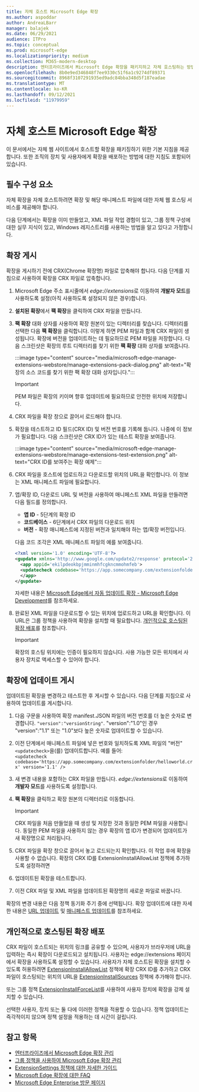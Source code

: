 ```yaml
---
title: 자체 호스트 Microsoft Edge 확장
ms.author: aspoddar
author: AndreaLBarr
manager: balajek
ms.date: 06/29/2021
audience: ITPro
ms.topic: conceptual
ms.prod: microsoft-edge
ms.localizationpriority: medium
ms.collection: M365-modern-desktop
description: 엔터프라이즈에서 Microsoft Edge 확장을 패키지하고 자체 호스팅하는 방법을 알아봅니다.
ms.openlocfilehash: 8b0e9ed346848f7ee9330c51f6a1c9274df89371
ms.sourcegitcommit: 8968f3107291935ed9adc84bba348d5f187eadae
ms.translationtype: MT
ms.contentlocale: ko-KR
ms.lasthandoff: 09/12/2021
ms.locfileid: "11979959"
---
```

# <a name="self-host-microsoft-edge-extensions"></a>자체 호스트 Microsoft Edge 확장

이 문서에서는 자체 웹 사이트에서 호스트할 확장을 패키징하기 위한 기본 지침을 제공합니다. 또한 조직의 장치 및 사용자에게 확장을 배포하는 방법에 대한 지침도 포함되어 있습니다.

## <a name="prerequisites"></a>필수 구성 요소

자체 확장을 자체 호스트하려면 확장 및 해당 매니페스트 파일에 대한 자체 웹 호스팅 서비스를 제공해야 합니다.

 다음 단계에서는 확장을 이미 만들었고, XML 파일 작업 경험이 있고, 그룹 정책 구성에 대한 실무 지식이 있고, Windows 레지스트리를 사용하는 방법을 알고 있다고 가정합니다.

## <a name="publish-an-extension"></a>확장 게시

확장을 게시하기 전에 CRX(Chrome 확장명) 파일로 압축해야 합니다. 다음 단계를 지침으로 사용하여 확장을 CRX 파일로 압축합니다.

1. Microsoft Edge 주소 표시줄에서 *edge://extensions*로 이동하여 **개발자 모드**를 사용하도록 설정(아직 사용하도록 설정되지 않은 경우)합니다.
2. **설치된 확장**에서 **팩 확장**을 클릭하여 CRX 파일을 만듭니다.
3. **팩 확장** 대화 상자를 사용하여 확장 원본이 있는 디렉터리를 찾습니다. 디렉터리를 선택한 다음 **팩 확장**을 클릭합니다.  이렇게 하면 PEM 파일과 함께 CRX 파일이 생성됩니다. 확장에 버전을 업데이트하는 데 필요하므로 PEM 파일을 저장합니다. 다음 스크린샷은 확장의 루트 디렉터리를 찾기 위한 **팩 확장** 대화 상자를 보여줍니다.

   :::image type="content" source="media/microsoft-edge-manage-extensions-webstore/manage-extensions-pack-dialog.png" alt-text="확장의 소스 코드를 찾기 위한 팩 확장 대화 상자입니다.":::

   > [!IMPORTANT]
   > PEM 파일은 확장의 키이며 향후 업데이트에 필요하므로 안전한 위치에 저장합니다.

4. CRX 파일을 확장 창으로 끌어서 로드해야 합니다.
5. 확장을 테스트하고 ID 필드(CRX ID) 및 버전 번호를 기록해 둡니다. 나중에 이 정보가 필요합니다. 다음 스크린샷은 CRX ID가 있는 테스트 확장을 보여줍니다.

   :::image type="content" source="media/microsoft-edge-manage-extensions-webstore/manage-extensions-test-extension.png" alt-text="CRX ID를 보여주는 확장 예제":::

6. CRX 파일을 호스트에 업로드하고 다운로드할 위치의 URL을 확인합니다. 이 정보는 XML 매니페스트 파일에 필요합니다.
7. 앱/확장 ID, 다운로드 URL 및 버전을 사용하여 매니페스트 XML 파일을 만들려면 다음 필드를 정의합니다.  

   - **앱 ID** - 5단계의 확장 ID
   - **코드베이스** - 6단계에서 CRX 파일의 다운로드 위치
   - **버전** - 확장 매니페스트에 지정된 버전과 일치해야 하는 앱/확장 버전입니다.

   다음 코드 조각은 XML 매니페스트 파일의 예를 보여줍니다.

   ```xml
   <?xml version='1.0' encoding='UTF-8'?> 
   <gupdate xmlns='http://www.google.com/update2/response' protocol='2.0'> 
     <app appid='ekilpdeokbpjmminmhfcgkncmmohmfeb'> 
     <updatecheck codebase='https://app.somecompany.com/extensionfolder/helloworld.crx' version='1.0' /> 
     </app> 
   </gupdate> 
   ```

   자세한 내용은 [Microsoft Edge에서 자동 업데이트 확장 - Microsoft Edge Development](/microsoft-edge/extensions-chromium/enterprise/auto-update)를 참조하세요.

8. 완료된 XML 파일을 다운로드할 수 있는 위치에 업로드하고 URL을 확인합니다. 이 URL은 그룹 정책을 사용하여 확장을 설치할 때 필요합니다. [개인적으로 호스팅된 확장 배포](#distribute-a-privately-hosted-extension)를 참조합니다.

   > [!IMPORTANT]
   > 확장의 호스팅 위치에는 인증이 필요하지 않습니다. 사용 가능한 모든 위치에서 사용자 장치로 액세스할 수 있어야 합니다.

## <a name="publish-updates-to-an-extension"></a>확장에 업데이트 게시

업데이트된 확장을 변경하고 테스트한 후 게시할 수 있습니다. 다음 단계를 지침으로 사용하여 업데이트를 게시합니다.

1. 다음 구문을 사용하여 확장 manifest.JSON 파일의 버전 번호를 더 높은 숫자로 변경합니다. `"version":"versionString"`. "version":"1.0"인 경우 "version":"1.1" 또는 "1.0"보다 높은 숫자로 업데이트할 수 있습니다.
2. 이전 단계에서 매니페스트 파일에 넣은 번호와 일치하도록 XML 파일의 "버전" `<updatecheck>`을(를) 업데이트합니다. 예를 들어:<br>`<updatecheck codebase='https://app.somecompany.com/extensionfolder/helloworld.crx' version='1.1' />`
3. 새 변경 내용을 포함하는 CRX 파일을 만듭니다. *edge://extensions*로 이동하여 **개발자 모드**를 사용하도록 설정합니다.
4. **팩 확장**을 클릭하고 확장 원본의 디렉터리로 이동합니다.

   > [!IMPORTANT]
   > CRX 파일을 처음 만들었을 때 생성 및 저장한 것과 동일한 PEM 파일을 사용합니다. 동일한 PEM 파일을 사용하지 않는 경우 확장의 앱 ID가 변경되어 업데이트가 새 확장명으로 처리됩니다.

5. CRX 파일을 확장 창으로 끌어서 놓고 로드되는지 확인합니다. 이 작업 후에 확장을 사용할 수 없습니다. 확장의 CRX ID를 ExtensionInstallAllowList 정책에 추가하도록 설정하려면 
6. 업데이트된 확장을 테스트합니다.
7. 이전 CRX 파일 및 XML 파일을 업데이트된 확장명의 새로운 파일로 바꿉니다.

확장의 변경 내용은 다음 정책 동기화 주기 중에 선택됩니다. 확장 업데이트에 대한 자세한 내용은 [URL 업데이트](/microsoft-edge/extensions-chromium/enterprise/auto-update#update-url) 및 [매니페스트 업데이트](/microsoft-edge/extensions-chromium/enterprise/auto-update#updated-manifest)를 참조하세요.

## <a name="distribute-a-privately-hosted-extension"></a>개인적으로 호스팅된 확장 배포

CRX 파일이 호스트되는 위치의 링크를 공유할 수 있으며, 사용자가 브라우저에 URL을 입력하는 즉시 확장이 다운로드되고 설치됩니다. 사용자는 edge://extensions 페이지에서 확장을 사용하도록 설정할 수 있습니다. 사용자가 자체 호스트된 확장을 설치할 수 있도록 허용하려면 [ExtensionInstallAllowList](/deployedge/microsoft-edge-policies#extensioninstallallowlist) 정책에 확장 CRX ID를 추가하고 CRX 파일이 호스팅되는 위치의 URL을 [ExtensionInstallSources](/deployedge/microsoft-edge-policies#extensioninstallsources) 정책에 추가해야 합니다.

또는 그룹 정책 [ExtensionInstallForceList](/deployedge/microsoft-edge-manage-extensions-policies#force-install-an-extension)를 사용하여 사용자 장치에 확장을 강제 설치할 수 있습니다.

선택한 사용자, 장치 또는 둘 다에 이러한 정책을 적용할 수 있습니다. 정책 업데이트는 즉각적이지 않으며 정책 설정을 적용하는 데 시간이 걸립니다.

## <a name="see-also"></a>참고 항목

- [엔터프라이즈에서 Microsoft Edge 확장 관리](microsoft-edge-manage-extensions.md)
- [그룹 정책을 사용하여 Microsoft Edge 확장 관리](microsoft-edge-manage-extensions-policies.md)
- [ExtensionSettings 정책에 대한 자세한 가이드](microsoft-edge-manage-extensions-ref-guide.md)
- [Microsoft Edge 확장에 대한 FAQ](microsoft-edge-manage-extensions-faq.md)
- [Microsoft Edge Enterprise 방문 페이지](https://aka.ms/EdgeEnterprise)
